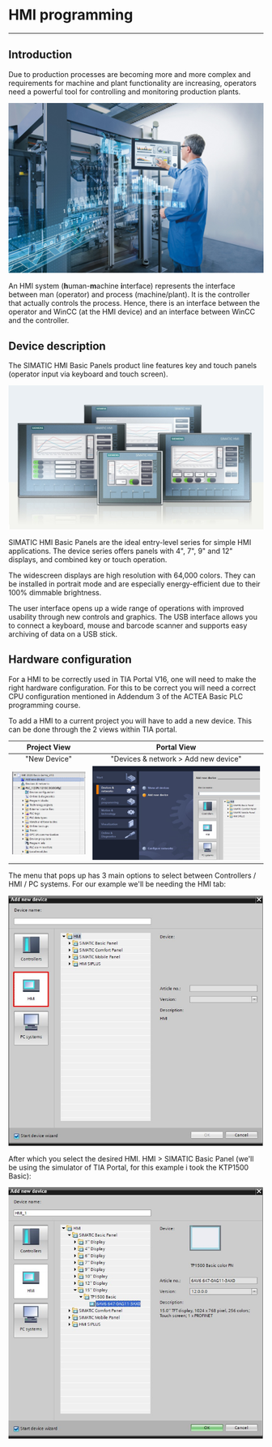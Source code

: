 # HMI programming
_____________________________________
## Introduction
Due to production processes are becoming more and more complex and requirements for machine and plant functionality are increasing, operators need a powerful tool for controlling and monitoring production plants.

![HMI](../Ad03/Images/hmi.jpg)

An HMI system (**h**uman-**m**achine **i**nterface) represents the interface between man (operator) and process (machine/plant). It is the controller that actually controls the process. Hence, there is an interface between the operator and WinCC (at the HMI device) and an interface between WinCC and the controller.

## Device description
The SIMATIC HMI Basic Panels product line features key and touch panels (operator input via keyboard and touch screen).

![HMI](../Ad03/Images/basic_hmi.jpg)

SIMATIC HMI Basic Panels are the ideal entry-level series for simple HMI applications. The device series offers panels with 4", 7", 9" and 12" displays, and combined key or touch operation.

The widescreen displays are high resolution with 64,000 colors. They can be installed in portrait mode and are especially energy-efficient due to their 100% dimmable brightness.

The user interface opens up a wide range of operations with improved usability through new controls and graphics. The USB interface allows you to connect a keyboard, mouse and barcode scanner and supports easy archiving of data on a USB stick.

## Hardware configuration
For a HMI to be correctly used in TIA Portal V16, one will need to make the right hardware configuration. For this to be correct you will need a correct CPU configuration mentioned in Addendum 3 of the ACTEA Basic PLC programming course.

To add a HMI to a current project you will have to add a new device. This can be done through the 2 views within TIA portal.

| Project View | Portal View |
| :---: | :---: |
|  "New Device"  |  "Devices & network > Add new device" |
| ![TIA Portal Adding HMI](../Ad03/Images/Step1.jpg)  |  ![TIA Portal Adding HMI](../Ad03/Images/Step1-1.jpg) |

The menu that pops up has 3 main options to select between Controllers / HMI / PC systems. For our example we'll be needing the HMI tab:

![TIA Portal Adding HMI](../Ad03/Images/Step2.jpg)

After which you select the desired HMI. HMI > SIMATIC Basic Panel (we'll be using the simulator of TIA Portal, for this example i took the KTP1500 Basic):

![TIA Portal Adding HMI](../Ad03/Images/Step3.jpg)
